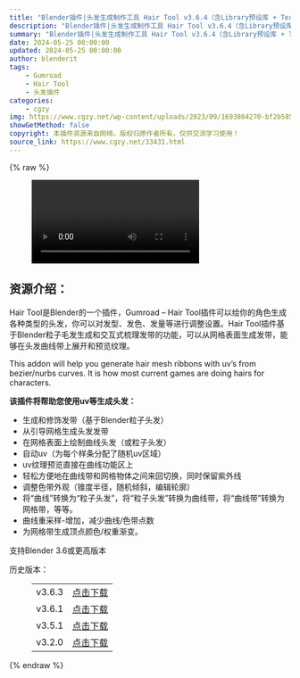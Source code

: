 ```yaml
---
title: "Blender插件|头发生成制作工具 Hair Tool v3.6.4（含Library预设库 + Textures贴图）"
description: "Blender插件|头发生成制作工具 Hair Tool v3.6.4（含Library预设库 + Textures贴图）"
summary: "Blender插件|头发生成制作工具 Hair Tool v3.6.4（含Library预设库 + Textures贴图）"
date: 2024-05-25 00:00:00
updated: 2024-05-25 00:00:00
author: blenderit
tags: 
    - Gumroad
    - Hair Tool
    - 头发插件
categories:
    - cgzy
img: https://www.cgzy.net/wp-content/uploads/2023/09/1693804270-bf2b585aaeb7a04.webp
showGetMethod: false
copyright: 本插件资源来自网络，版权归原作者所有，仅供交流学习使用！
source_link: https://www.cgzy.net/33431.html
---
```


{% raw %}
<figure class="wp-block-video aligncenter"><video controls src="https://cloud.video.taobao.com/play/u/195004553/p/1/e/6/t/1/354230829218.mp4"></video></figure><div class="wp-block-pandastudio-title"><div class="title_style_01"><h2 id="h2-0">资源介绍：</h2></div></div><p class="is-style-text-indent-2em">Hair Tool是Blender的一个插件，Gumroad – Hair Tool插件可以给你的角色生成各种类型的头发，你可以对发型、发色、发量等进行调整设置。Hair Tool插件基于Blender粒子毛发生成和交互式梳理发带的功能，可以从网格表面生成发带，能够在头发曲线带上展开和预览纹理。</p><p>This addon will help you generate hair mesh ribbons with uv’s from bezier/nurbs curves. It is how most current games are doing hairs for characters.</p><p><strong>该插件将帮助您使用uv等生成头发：</strong></p><ul>
<li>生成和修饰发带（基于Blender粒子头发）</li>



<li>从引导网格生成头发发带</li>



<li>在网格表面上绘制曲线头发（或粒子头发）</li>



<li>自动uv（为每个样条分配了随机uv区域）</li>



<li>uv纹理预览直接在曲线功能区上</li>



<li>轻松方便地在曲线带和网格物体之间来回切换，同时保留紫外线</li>



<li>调整色带外观（锥度半径，随机倾斜，编辑轮廓）</li>



<li>将“曲线”转换为“粒子头发”，将“粒子头发”转换为曲线带，将“曲线带”转换为网格带，等等。</li>



<li>曲线重采样-增加，减少曲线/色带点数</li>



<li>为网格带生成顶点颜色/权重渐变。</li>
</ul><div class="wp-block-pandastudio-tips"><div class="tip success "><p>支持Blender 3.6或更高版本</p>
</div></div><div class="wp-block-pandastudio-title"><div class="title_style_01"><p>历史版本：</p></div></div><figure class="wp-block-table has-medium-font-size"><table><tbody><tr><td>v3.6.3</td><td><a href="https://www.cgzy.net/go?_=067bf40380aHR0cHM6Ly9wYW4uYmFpZHUuY29tL3MvMXNLMmg0R0JWRnFxaUtfQXVLeTJzYVE%2FcHdkPXBhOG0%3D" target="_blank">点击下载</a></td></tr><tr><td>v3.6.1</td><td><a href="https://www.cgzy.net/go?_=0860174b88aHR0cHM6Ly9wYW4uYmFpZHUuY29tL3MvMUM1ck0wUkJ3RHpQN3A0SnRQUzMtWVE%2FcHdkPXZjZ2Y%3D" target="_blank">点击下载</a></td></tr><tr><td>v3.5.1</td><td><a href="https://www.cgzy.net/go?_=43864a4fe2aHR0cHM6Ly9wYW4uYmFpZHUuY29tL3MvMXZBaGRWMEF0SlNYUzRXRmRqalN0ZFE%2FcHdkPXZ4cjI%3D" target="_blank">点击下载</a></td></tr><tr><td>v3.2.0</td><td><a href="https://www.cgzy.net/go?_=6a1d7b02ddaHR0cHM6Ly9wYW4uYmFpZHUuY29tL3MvMTdCZ090WFpadFpQSVFNQ3RzVWpZZ0E%2FcHdkPXljOGc%3D" target="_blank">点击下载</a></td></tr></tbody></table></figure>
<div style="display: none">cgzy</div>
{% endraw %}